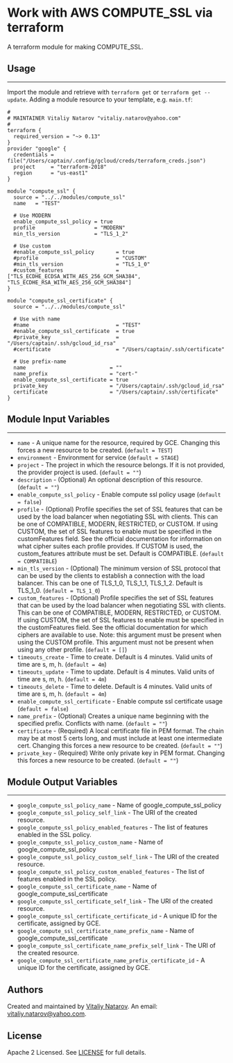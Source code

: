 # Work with AWS COMPUTE_SSL via terraform

A terraform module for making COMPUTE_SSL.


## Usage
----------------------
Import the module and retrieve with ```terraform get``` or ```terraform get --update```. Adding a module resource to your template, e.g. `main.tf`:

```
#
# MAINTAINER Vitaliy Natarov "vitaliy.natarov@yahoo.com"
#
terraform {
  required_version = "~> 0.13"
}
provider "google" {
  credentials = file("/Users/captain/.config/gcloud/creds/terraform_creds.json")
  project     = "terraform-2018"
  region      = "us-east1"
}

module "compute_ssl" {
  source = "../../modules/compute_ssl"
  name   = "TEST"

  # Use MODERN
  enable_compute_ssl_policy = true
  profile                   = "MODERN"
  min_tls_version           = "TLS_1_2"

  # Use custom
  #enable_compute_ssl_policy       = true
  #profile                         = "CUSTOM"
  #min_tls_version                 = "TLS_1_0"
  #custom_features                 = ["TLS_ECDHE_ECDSA_WITH_AES_256_GCM_SHA384", "TLS_ECDHE_RSA_WITH_AES_256_GCM_SHA384"]
}

module "compute_ssl_certificate" {
  source = "../../modules/compute_ssl"

  # Use with name
  #name                            = "TEST"
  #enable_compute_ssl_certificate  = true
  #private_key                     = "/Users/captain/.ssh/gcloud_id_rsa"
  #certificate                     = "/Users/captain/.ssh/certificate"

  # Use prefix-name
  name                           = ""
  name_prefix                    = "cert-"
  enable_compute_ssl_certificate = true
  private_key                    = "/Users/captain/.ssh/gcloud_id_rsa"
  certificate                    = "/Users/captain/.ssh/certificate"
}
```

## Module Input Variables
----------------------
- `name` - A unique name for the resource, required by GCE. Changing this forces a new resource to be created. (`default = TEST`)
- `environment` - Environment for service (`default = STAGE`)
- `project` - The project in which the resource belongs. If it is not provided, the provider project is used. (`default = ""`)
- `description` -  (Optional) An optional description of this resource. (`default = ""`)
- `enable_compute_ssl_policy` - Enable compute ssl policy usage (`default = false`)
- `profile` - (Optional) Profile specifies the set of SSL features that can be used by the load balancer when negotiating SSL with clients. This can be one of COMPATIBLE, MODERN, RESTRICTED, or CUSTOM. If using CUSTOM, the set of SSL features to enable must be specified in the customFeatures field. See the official documentation for information on what cipher suites each profile provides. If CUSTOM is used, the custom_features attribute must be set. Default is COMPATIBLE. (`default = COMPATIBLE`)
- `min_tls_version` - (Optional) The minimum version of SSL protocol that can be used by the clients to establish a connection with the load balancer. This can be one of TLS_1_0, TLS_1_1, TLS_1_2. Default is TLS_1_0. (`default = TLS_1_0`)
- `custom_features` - (Optional) Profile specifies the set of SSL features that can be used by the load balancer when negotiating SSL with clients. This can be one of COMPATIBLE, MODERN, RESTRICTED, or CUSTOM. If using CUSTOM, the set of SSL features to enable must be specified in the customFeatures field. See the official documentation for which ciphers are available to use. Note: this argument must be present when using the CUSTOM profile. This argument must not be present when using any other profile. (`default = []`)
- `timeouts_create` - Time to create. Default is 4 minutes. Valid units of time are s, m, h. (`default = 4m`)
- `timeouts_update` - Time to update. Default is 4 minutes. Valid units of time are s, m, h. (`default = 4m`)
- `timeouts_delete` - Time to delete. Default is 4 minutes. Valid units of time are s, m, h. (`default = 4m`)
- `enable_compute_ssl_certificate` - Enable compute ssl certificate usage (`default = false`)
- `name_prefix` - (Optional) Creates a unique name beginning with the specified prefix. Conflicts with name. (`default = ""`)
- `certificate` - (Required) A local certificate file in PEM format. The chain may be at most 5 certs long, and must include at least one intermediate cert. Changing this forces a new resource to be created. (`default = ""`)
- `private_key` - (Required) Write only private key in PEM format. Changing this forces a new resource to be created. (`default = ""`)

## Module Output Variables
----------------------
- `google_compute_ssl_policy_name` - Name of google_compute_ssl_policy
- `google_compute_ssl_policy_self_link` - The URI of the created resource.
- `google_compute_ssl_policy_enabled_features` - The list of features enabled in the SSL policy.
- `google_compute_ssl_policy_custom_name` - Name of google_compute_ssl_policy
- `google_compute_ssl_policy_custom_self_link` - The URI of the created resource.
- `google_compute_ssl_policy_custom_enabled_features` - The list of features enabled in the SSL policy.
- `google_compute_ssl_certificate_name` - Name of google_compute_ssl_certificate
- `google_compute_ssl_certificate_self_link` - The URI of the created resource.
- `google_compute_ssl_certificate_certificate_id` - A unique ID for the certificate, assigned by GCE.
- `google_compute_ssl_certificate_name_prefix_name` - Name of google_compute_ssl_certificate
- `google_compute_ssl_certificate_name_prefix_self_link` - The URI of the created resource.
- `google_compute_ssl_certificate_name_prefix_certificate_id` - A unique ID for the certificate, assigned by GCE.


## Authors

Created and maintained by [Vitaliy Natarov](https://github.com/SebastianUA). An email: [vitaliy.natarov@yahoo.com](vitaliy.natarov@yahoo.com).

## License

Apache 2 Licensed. See [LICENSE](https://github.com/SebastianUA/terraform/blob/master/LICENSE) for full details.
